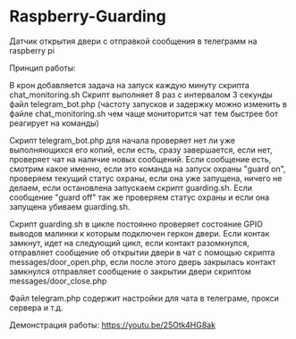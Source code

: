 # Raspberry-Guarding
Датчик открытия двери с отправкой сообщения в телеграмм на raspberry pi

Принцип работы:

В крон добавляется задача на запуск каждую минуту скрипта chat_monitoring.sh
Скрипт выполняет 8 раз с интервалом 3 секунды файл telegram_bot.php (частоту запусков и задержку можно изменить в файле chat_monitoring.sh чем чаще мониторится чат тем быстрее бот реагирует на команды)

Скрипт telegram_bot.php для начала проверяет нет ли уже выполняющихся его копий, если есть, сразу завершается, если нет, проверяет чат на наличие новых сообщений. 
Если сообщение есть, смотрим какое именно, если это команда на запуск охраны "guard on", проверяем текущий статус охраны, если она уже запущена, ничего не делаем, если остановлена запускаем скрипт guarding.sh.
Если сообщение "guard off" так же проверяем статус охраны и если она запущена убиваем guarding.sh.

Скрипт guarding.sh в цикле постоянно проверяет состояние GPIO выводов малинки к которым подключен геркон двери.
Если контак замкнут, идет на следующий цикл, если контакт разомкнулся, отправляет сообщение об открытии двери в чат с помощью скрипта messages/door_open.php, если после этого дверь закрылась контакт замкнулся отправляет сообщение о закрытии двери скриптом messages/door_close.php

Файл telegram.php содержит настройки для чата в телеграме, прокси сервера и т.д.

Демонстрация работы: https://youtu.be/25Otk4HG8ak
